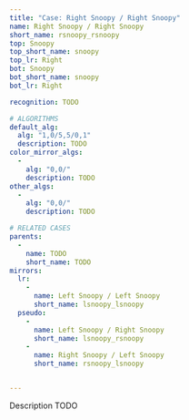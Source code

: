 ```yaml
---
title: "Case: Right Snoopy / Right Snoopy"
name: Right Snoopy / Right Snoopy
short_name: rsnoopy_rsnoopy
top: Snoopy
top_short_name: snoopy
top_lr: Right
bot: Snoopy
bot_short_name: snoopy
bot_lr: Right

recognition: TODO

# ALGORITHMS
default_alg:
  alg: "1,0/5,5/0,1"
  description: TODO
color_mirror_algs:
  -
    alg: "0,0/"
    description: TODO
other_algs:
  -
    alg: "0,0/"
    description: TODO

# RELATED CASES
parents:
  -
    name: TODO
    short_name: TODO
mirrors:
  lr:
    -
      name: Left Snoopy / Left Snoopy
      short_name: lsnoopy_lsnoopy
  pseudo:
    -
      name: Left Snoopy / Right Snoopy
      short_name: lsnoopy_rsnoopy
    -
      name: Right Snoopy / Left Snoopy
      short_name: rsnoopy_lsnoopy


---
```


Description TODO

